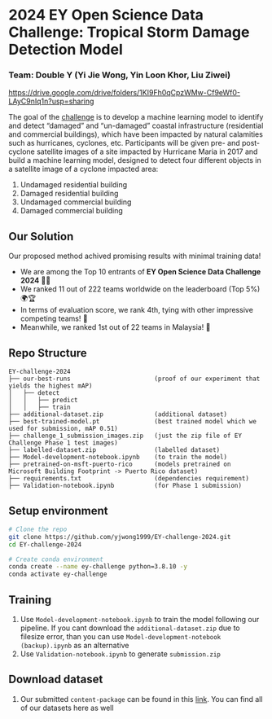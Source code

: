# 2024 EY Open Science Data Challenge: Tropical Storm Damage Detection Model

### Team: Double Y (Yi Jie Wong, Yin Loon Khor, Liu Ziwei)

https://drive.google.com/drive/folders/1KI9Fh0qCpzWMw-Cf9eWf0-LAyC9nIq1n?usp=sharing

The goal of the [challenge](https://challenge.ey.com/challenges/tropical-cyclone-damage-assessment-lrrno2xm) is to develop a machine learning model to identify and detect “damaged” and “un-damaged” coastal infrastructure (residential and commercial buildings), which have been impacted by natural calamities such as hurricanes, cyclones, etc. Participants will be given pre- and post-cyclone satellite images of a site impacted by Hurricane Maria in 2017 and build a machine learning model, designed to detect four different objects in a satellite image of a cyclone impacted area:
1. Undamaged residential building
2. Damaged residential building
3. Undamaged commercial building
4. Damaged commercial building

## Our Solution

Our proposed method achived promising results with minimal training data!
- We are among the Top 10 entrants of **EY Open Science Data Challenge 2024** 🎉🥳 </br>
- We ranked 11 out of 222 teams worldwide on the leaderboard (Top 5%) 🌍🏆 </br>
- In terms of evaluation score, we rank 4th, tying with other impressive competing teams! 🤩
- Meanwhile, we ranked 1st out of 22 teams in Malaysia! 🏅

<!-- 
## Business Idea: Data Fleet is What You Need
- Data is often compared to oil, but like oil, data needs to be refined and transformed to unleash its true potential.
-->

## Repo Structure
```
EY-challenge-2024
├── our-best-runs                       (proof of our experiment that yields the highest mAP)
│   ├── detect
│   │   ├── predict                     
│   │   ├── train                       
├── additional-dataset.zip              (additional dataset)
├── best-trained-model.pt               (best trained model which we used for submission, mAP 0.51)
├── challenge_1_submission_images.zip   (just the zip file of EY Challenge Phase 1 test images)
├── labelled-dataset.zip                (labelled dataset)
├── Model-development-notebook.ipynb    (to train the model)
├── pretrained-on-msft-puerto-rico      (models pretrained on Microsoft Building Footprint -> Puerto Rico dataset)
├── requirements.txt                    (dependencies requirement)
├── Validation-notebook.ipynb           (for Phase 1 submission)
```

## Setup environment
```bash
# Clone the repo
git clone https://github.com/yjwong1999/EY-challenge-2024.git
cd EY-challenge-2024

# Create conda environment
conda create --name ey-challenge python=3.8.10 -y
conda activate ey-challenge
```

## Training
<!-- 
1. Start with `1 BuildingDetection.ipynb` to pretrain a YOLOv8n model using [Msft Building Footprint](https://planetarycomputer.microsoft.com/dataset/ms-buildings) dataset. A pretrained experiments outputs (including the weights) of Module 1 are provided in `pretrained` directory. So unless you want to modify the training pipeline for Module 1, you can skip this and directly go to Module 2.
2. With the pretrained model, you can proceed to `2 Finetuner.ipynb`. In this module, you will fine-tune the pretrained model from Module 1 on the EY Training Dataset
-->
1. Use `Model-development-notebook.ipynb` to train the model following our pipeline. If you cant download the `additional-dataset.zip` due to filesize error, than you can use `Model-development-notebook (backup).ipynb` as an alternative
2. Use `Validation-notebook.ipynb` to generate `submission.zip`

## Download dataset
1. Our submitted `content-package` can be found in this [link](https://drive.google.com/drive/folders/1KI9Fh0qCpzWMw-Cf9eWf0-LAyC9nIq1n?usp=sharing). You can find all of our datasets here as well
